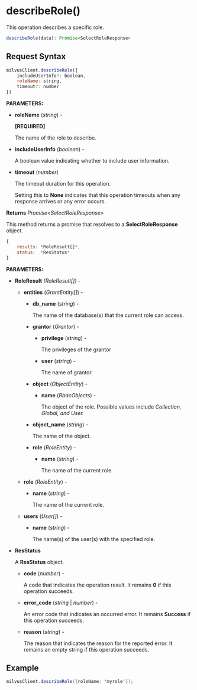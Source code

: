 # describeRole()

This operation describes a specific role.

```javascript
describeRole(data): Promise<SelectRoleResponse>
```

## Request Syntax

```javascript
milvusClient.describeRole({
    includeUserInfo?: boolean,
    roleName: string,
    timeout?: number
})
```

**PARAMETERS:**

- **roleName** (*string*) -

    **[REQUIRED]**

    The name of the role to describe.

- **includeUserInfo** (*boolean*) -

    A boolean value indicating whether to include user information.

- **timeout** (*number*)  

    The timeout duration for this operation. 

    Setting this to **None** indicates that this operation timeouts when any response arrives or any error occurs.

**Returns** *Promise\<SelectRoleResponse>*

This method returns a promise that resolves to a **SelectRoleResponse** object.

```javascript
{
    results: *RoleResult[]*,
    status:  *ResStatus*
}
```

**PARAMETERS:**

- **RoleResult** *(RoleResult[]) -*

    - **entities** (*GrantEntity[]*) -

        - **db_name** (*string*) -

            The name of the database(s) that the current role can access.

        - **grantor** (*Grantor*) -

            - **privilege** (*string*) -

                The privileges of the grantor

            - **user** (*string*) -

                The name of grantor.

        - **object** (*ObjectEntity*) -

            - **name** (*RbacObjects*) -

                The object of the role. Possible values include *Collection, Global, and User.*

        - **object_name** (*string*) -

            The name of the object.

        - **role** (*RoleEntity*) -

            - **name** (*string*) -

                The name of the current role.

    - **role** (*RoleEntity*) -

        - **name** (*string*) -

            The name of the current role.

    - **users** (*User[]*) -

        - **name** (*string*) -

            The name(s) of the user(s) with the specified role.

- **ResStatus**

    A **ResStatus** object.

    - **code** (*number*) -

        A code that indicates the operation result. It remains **0** if this operation succeeds.

    - **error_code** (*string* | *number*) -

        An error code that indicates an occurred error. It remains **Success** if this operation succeeds. 

    - **reason** (*string*) - 

        The reason that indicates the reason for the reported error. It remains an empty string if this operation succeeds.

## Example

```java
milvusClient.describeRole({roleName: 'myrole'});
```


